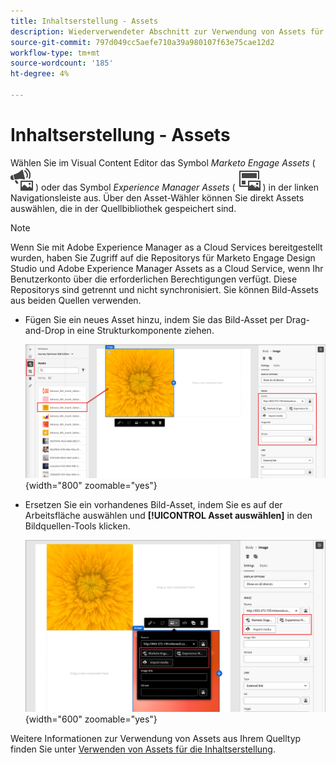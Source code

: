 ```yaml
---
title: Inhaltserstellung - Assets
description: Wiederverwendeter Abschnitt zur Verwendung von Assets für die Inhaltserstellung
source-git-commit: 797d049cc5aefe710a39a980107f63e75cae12d2
workflow-type: tm+mt
source-wordcount: '185'
ht-degree: 4%

---
```


# Inhaltserstellung - Assets

Wählen Sie im Visual Content Editor das Symbol _Marketo Engage Assets_ ( ![Marketo Engage Assets-Symbol](../../help/assets/do-not-localize/icon-assets-me.svg) ) oder das Symbol _Experience Manager Assets_ ( ![AEM Assets-Symbol](../../help/assets/do-not-localize/icon-assets-aem.svg) ) in der linken Navigationsleiste aus. Über den Asset-Wähler können Sie direkt Assets auswählen, die in der Quellbibliothek gespeichert sind.

>[!NOTE]
>
>Wenn Sie mit Adobe Experience Manager as a Cloud Services bereitgestellt wurden, haben Sie Zugriff auf die Repositorys für Marketo Engage Design Studio und Adobe Experience Manager Assets as a Cloud Service, wenn Ihr Benutzerkonto über die erforderlichen Berechtigungen verfügt. Diese Repositorys sind getrennt und nicht synchronisiert. Sie können Bild-Assets aus beiden Quellen verwenden.

* Fügen Sie ein neues Asset hinzu, indem Sie das Bild-Asset per Drag-and-Drop in eine Strukturkomponente ziehen.

  ![Ziehen Sie ein Marketo Engage-Asset auf die Arbeitsfläche und passen Sie die Einstellungen an](../assets/content-design-shared/content-design-add-asset.png){width="800" zoomable="yes"}

* Ersetzen Sie ein vorhandenes Bild-Asset, indem Sie es auf der Arbeitsfläche auswählen und **[!UICONTROL Asset auswählen]** in den Bildquellen-Tools klicken.

  ![Asset aus der Quellbibliothek auswählen](../assets/content-design-shared/visual-designer-select-an-asset.png){width="600" zoomable="yes"}

Weitere Informationen zur Verwendung von Assets aus Ihrem Quelltyp finden Sie unter [Verwenden von Assets für die Inhaltserstellung](../user/content/assets-overview.md#use-assets-for-content-authoring).